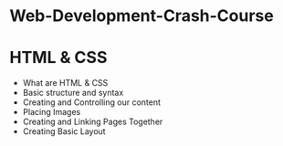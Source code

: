 # Web-Development-Crash-Course

# HTML & CSS 

- What are HTML & CSS
- Basic structure and syntax
- Creating and Controlling our content
- Placing Images
- Creating and Linking Pages Together
- Creating Basic Layout
